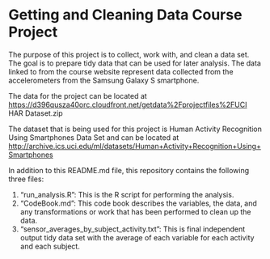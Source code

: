 # Getting and Cleaning Data Course Project

The purpose of this project is to collect, work with, and clean a data set. The goal is to prepare tidy data that can be used for later analysis. The data linked to from the course website represent data collected from the accelerometers from the Samsung Galaxy S smartphone. 

The data for the project can be located at https://d396qusza40orc.cloudfront.net/getdata%2Fprojectfiles%2FUCI HAR Dataset.zip

The dataset that is being used for this project is Human Activity Recognition Using Smartphones Data Set and can be located at http://archive.ics.uci.edu/ml/datasets/Human+Activity+Recognition+Using+Smartphones

In addition to this README.md file, this repository contains the following three files:
1. “run_analysis.R”: This is the R script for performing the analysis.
2. “CodeBook.md”: This code book describes the variables, the data, and any transformations or work that has been performed to clean up the data.
3. “sensor_averages_by_subject_activity.txt”: This is final independent output tidy data set with the average of each variable for each activity and each subject.
